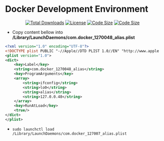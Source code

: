 # Docker Development Environment

<p align="center">
<a href="https://packagist.org/packages/laravel/framework"><img src="https://img.shields.io/github/downloads/PopovAleksey/Docker-Development-Environment/total" alt="Total Downloads"></a>
<a href="https://packagist.org/packages/laravel/framework"><img src="https://img.shields.io/github/license/PopovAleksey/Docker-Development-Environment" alt="License"></a>
<a href="https://packagist.org/packages/laravel/framework"><img src="https://img.shields.io/github/languages/code-size/PopovAleksey/Docker-Development-Environment" alt="Code Size"></a>
<a href="https://packagist.org/packages/laravel/framework"><img src="https://img.shields.io/github/v/release/PopovAleksey/Docker-Development-Environment" alt="Code Size"></a>
</p>

- Copy content bellow into <b>/Library/LaunchDaemons/com.docker_1270048_alias.plist</b>

```xml
<?xml version="1.0" encoding="UTF-8"?>
<!DOCTYPE plist PUBLIC "-//Apple//DTD PLIST 1.0//EN" "http://www.apple.com/DTDs/PropertyList-1.0.dtd">
<plist version="1.0">
<dict>
    <key>Label</key>
    <string>com.docker_1270048_alias</string>
    <key>ProgramArguments</key>
    <array>
        <string>ifconfig</string>
        <string>lo0</string>
        <string>alias</string>
        <string>127.0.0.48</string>
    </array>
    <key>RunAtLoad</key>
    <true/>
</dict>
</plist>
```

- `sudo launchctl load /Library/LaunchDaemons/com.docker_127007_alias.plist`

